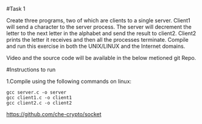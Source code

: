 #Task 1

Create three programs, two of which are clients to a single server. Client1 will send a character to the server process. The server will decrement the letter to the next letter in the alphabet and send the result to client2. Client2 prints the letter it receives and then all the processes terminate. Compile and run this exercise in both the UNIX/LINUX and the Internet domains.

Video and the source code will be available in the below metioned git Repo.


#Instructions to run

1.Compile using the following commands on linux:  

`gcc server.c -o server`  
`gcc client1.c -o client1`  
`gcc client2.c -o client2`

https://github.com/che-crypto/socket
